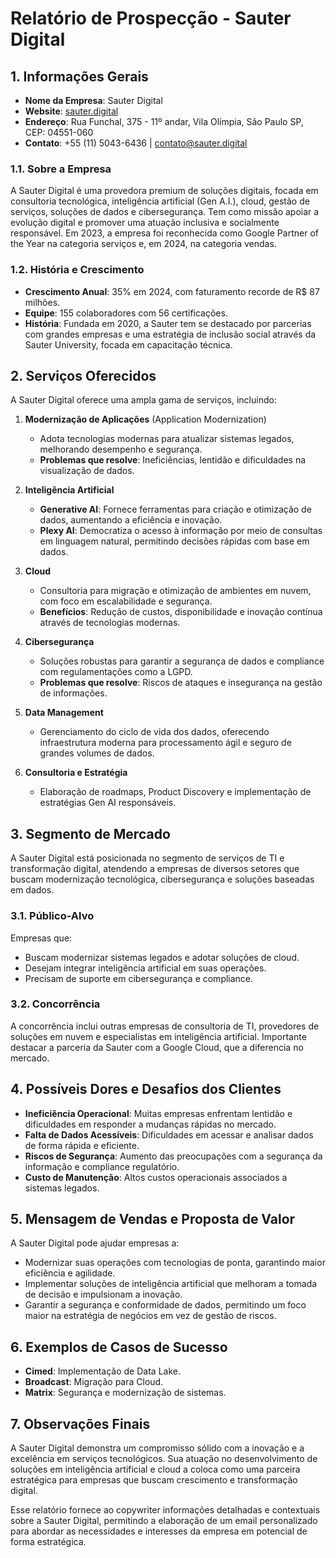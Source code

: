 # Relatório de Prospecção - Sauter Digital

## 1. Informações Gerais
- **Nome da Empresa**: Sauter Digital
- **Website**: [sauter.digital](https://sauter.digital)
- **Endereço**: Rua Funchal, 375 - 11º andar, Vila Olímpia, São Paulo SP, CEP: 04551-060
- **Contato**: +55 (11) 5043-6436 | contato@sauter.digital

### 1.1. Sobre a Empresa
A Sauter Digital é uma provedora premium de soluções digitais, focada em consultoria tecnológica, inteligência artificial (Gen A.I.), cloud, gestão de serviços, soluções de dados e cibersegurança. Tem como missão apoiar a evolução digital e promover uma atuação inclusiva e socialmente responsável. Em 2023, a empresa foi reconhecida como Google Partner of the Year na categoria serviços e, em 2024, na categoria vendas.

### 1.2. História e Crescimento
- **Crescimento Anual**: 35% em 2024, com faturamento recorde de R$ 87 milhões.
- **Equipe**: 155 colaboradores com 56 certificações.
- **História**: Fundada em 2020, a Sauter tem se destacado por parcerias com grandes empresas e uma estratégia de inclusão social através da Sauter University, focada em capacitação técnica.

## 2. Serviços Oferecidos
A Sauter Digital oferece uma ampla gama de serviços, incluindo:

1. **Modernização de Aplicações** (Application Modernization)
   - Adota tecnologias modernas para atualizar sistemas legados, melhorando desempenho e segurança.
   - **Problemas que resolve**: Ineficiências, lentidão e dificuldades na visualização de dados.

2. **Inteligência Artificial**
   - **Generative AI**: Fornece ferramentas para criação e otimização de dados, aumentando a eficiência e inovação.
   - **Plexy AI**: Democratiza o acesso à informação por meio de consultas em linguagem natural, permitindo decisões rápidas com base em dados.

3. **Cloud**
   - Consultoria para migração e otimização de ambientes em nuvem, com foco em escalabilidade e segurança.
   - **Benefícios**: Redução de custos, disponibilidade e inovação contínua através de tecnologias modernas.

4. **Cibersegurança**
   - Soluções robustas para garantir a segurança de dados e compliance com regulamentações como a LGPD.
   - **Problemas que resolve**: Riscos de ataques e insegurança na gestão de informações.

5. **Data Management**
   - Gerenciamento do ciclo de vida dos dados, oferecendo infraestrutura moderna para processamento ágil e seguro de grandes volumes de dados.

6. **Consultoria e Estratégia**
   - Elaboração de roadmaps, Product Discovery e implementação de estratégias Gen AI responsáveis.

## 3. Segmento de Mercado
A Sauter Digital está posicionada no segmento de serviços de TI e transformação digital, atendendo a empresas de diversos setores que buscam modernização tecnológica, cibersegurança e soluções baseadas em dados.

### 3.1. Público-Alvo
Empresas que:
- Buscam modernizar sistemas legados e adotar soluções de cloud.
- Desejam integrar inteligência artificial em suas operações.
- Precisam de suporte em cibersegurança e compliance.

### 3.2. Concorrência
A concorrência inclui outras empresas de consultoria de TI, provedores de soluções em nuvem e especialistas em inteligência artificial. Importante destacar a parceria da Sauter com a Google Cloud, que a diferencia no mercado.

## 4. Possíveis Dores e Desafios dos Clientes
- **Ineficiência Operacional**: Muitas empresas enfrentam lentidão e dificuldades em responder a mudanças rápidas no mercado.
- **Falta de Dados Acessíveis**: Dificuldades em acessar e analisar dados de forma rápida e eficiente.
- **Riscos de Segurança**: Aumento das preocupações com a segurança da informação e compliance regulatório.
- **Custo de Manutenção**: Altos custos operacionais associados a sistemas legados.

## 5. Mensagem de Vendas e Proposta de Valor
A Sauter Digital pode ajudar empresas a:
- Modernizar suas operações com tecnologias de ponta, garantindo maior eficiência e agilidade.
- Implementar soluções de inteligência artificial que melhoram a tomada de decisão e impulsionam a inovação.
- Garantir a segurança e conformidade de dados, permitindo um foco maior na estratégia de negócios em vez de gestão de riscos.

## 6. Exemplos de Casos de Sucesso
- **Cimed**: Implementação de Data Lake.
- **Broadcast**: Migração para Cloud.
- **Matrix**: Segurança e modernização de sistemas.

## 7. Observações Finais
A Sauter Digital demonstra um compromisso sólido com a inovação e a excelência em serviços tecnológicos. Sua atuação no desenvolvimento de soluções em inteligência artificial e cloud a coloca como uma parceira estratégica para empresas que buscam crescimento e transformação digital.

Esse relatório fornece ao copywriter informações detalhadas e contextuais sobre a Sauter Digital, permitindo a elaboração de um email personalizado para abordar as necessidades e interesses da empresa em potencial de forma estratégica.